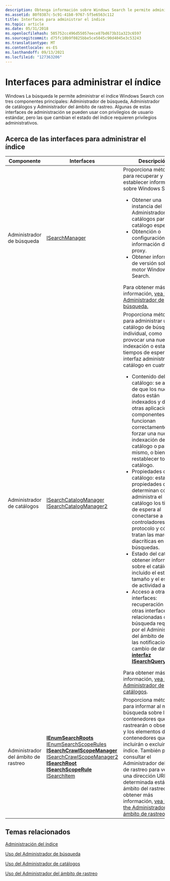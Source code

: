 ```yaml
---
description: Obtenga información sobre Windows Search le permite administrar el índice Windows Search con el Administrador de búsqueda, el Administrador de catálogos y Administrador del ámbito de rastreo.
ms.assetid: 80f0387c-5c91-41b8-9767-5f5e6563c112
title: Interfaces para administrar el índice
ms.topic: article
ms.date: 05/31/2018
ms.openlocfilehash: 505752cc496d55057eece87bd673b31a323c6597
ms.sourcegitcommit: d75fc10b9f0825bbe5ce5045c90d4045e3c53243
ms.translationtype: MT
ms.contentlocale: es-ES
ms.lasthandoff: 09/13/2021
ms.locfileid: "127363206"
---
```

# <a name="interfaces-for-managing-the-index"></a>Interfaces para administrar el índice

Windows La búsqueda le permite administrar el índice Windows Search con tres componentes principales: Administrador de búsqueda, Administrador de catálogos y Administrador del ámbito de rastreo. Algunas de estas interfaces de administración se pueden usar con privilegios de usuario estándar, pero las que cambian el estado del índice requieren privilegios administrativos.

## <a name="about-the-interfaces-for-managing-the-index"></a>Acerca de las interfaces para administrar el índice


| Componente | Interfaces | Descripción | 
|-----------|------------|-------------|
| Administrador de búsqueda | <a href="/windows/desktop/api/Searchapi/nn-searchapi-isearchmanager">ISearchManager</a> | Proporciona métodos para recuperar y establecer información sobre Windows Search:<ul><li>Obtener una instancia del Administrador de catálogos para un catálogo específico.</li><li>Obtención o configuración de información de proxy.</li><li>Obtener información de versión sobre el motor Windows Search.</li></ul>Para obtener más información, <a href="-search-3x-wds-mngidx-searchmanager.md">vea Uso del Administrador de búsqueda.</a><br /> | 
| Administrador de catálogos | <a href="/windows/desktop/api/Searchapi/nn-searchapi-isearchcatalogmanager">ISearchCatalogManager</a><br /><a href="/windows/desktop/api/searchapi/nn-searchapi-isearchcatalogmanager2">ISearchCatalogManager2</a><br /> | Proporciona métodos para administrar un catálogo de búsqueda individual, como provocar una nueva indexación o establecer tiempos de espera. Esta interfaz administra el catálogo en cuatro áreas:<ul><li>Contenido del catálogo: se asegura de que los nuevos datos están indexados y de que otras aplicaciones y componentes funcionan correctamente al forzar una nueva indexación de todo el catálogo o parte del mismo, o bien restablecer todo el catálogo.</li><li>Propiedades del catálogo: establece propiedades que determinan cómo administra el catálogo los tiempos de espera al conectarse a controladores de protocolo y cómo se tratan las marcas diacríticas en las búsquedas.</li><li>Estado del catálogo: obtener información sobre el catálogo, incluido el estado, el tamaño y el estado de actividad actual.</li><li>Acceso a otras interfaces: recuperación de otras interfaces relacionadas con la búsqueda requeridas por el Administrador del ámbito de rastreo, las notificaciones de cambio de datos y la <a href="/windows/desktop/api/Searchapi/nn-searchapi-isearchqueryhelper"><strong>interfaz ISearchQueryHelper.</strong></a></li></ul>Para obtener más información, <a href="-search-3x-wds-mngidx-catalog-manager.md">vea Usar el Administrador de catálogos</a>.<br /> | 
| Administrador del ámbito de rastreo | <a href="/windows/desktop/api/Searchapi/nn-searchapi-ienumsearchroots"><strong>IEnumSearchRoots</strong></a><br /><a href="/windows/desktop/api/searchapi/nn-searchapi-ienumsearchscoperules">IEnumSearchScopeRules</a><br /><a href="/windows/desktop/api/Searchapi/nn-searchapi-isearchcrawlscopemanager"><strong>ISearchCrawlScopeManager</strong></a><br /><a href="/windows/desktop/api/searchapi/nn-searchapi-isearchcrawlscopemanager2">ISearchCrawlScopeManager2</a><br /><a href="/windows/desktop/api/Searchapi/nn-searchapi-isearchroot"><strong>ISearchRoot</strong></a><br /><a href="/windows/desktop/api/Searchapi/nn-searchapi-isearchscoperule"><strong>ISearchScopeRule</strong></a><br /><a href="/windows/desktop/search/-search-isearchitem">ISearchItem</a><br /> | Proporciona métodos para informar al motor de búsqueda sobre los contenedores que se rastrearán o observarán, y los elementos de esos contenedores que se incluirán o excluirán en el índice. También puede consultar el Administrador del ámbito de rastreo para ver si una dirección URL determinada está en el ámbito del rastreo. Para obtener más información, <a href="-search-3x-wds-extidx-csm.md">vea Using the Administrador del ámbito de rastreo</a>.<br /> | 


## <a name="related-topics"></a>Temas relacionados

[Administración del índice](-search-3x-wds-mngidx-overview.md)

[Uso del Administrador de búsqueda](-search-3x-wds-mngidx-searchmanager.md)

[Uso del Administrador de catálogos](-search-3x-wds-mngidx-catalog-manager.md)

[Uso del Administrador del ámbito de rastreo](-search-3x-wds-extidx-csm.md)
